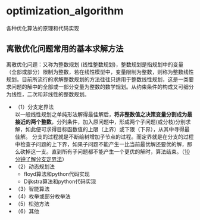 # optimization_algorithm
各种优化算法的原理和代码实现

## 离散优化问题常用的基本求解方法
离散优化问题：又称为整数规划 (线性整数规划)，整数规划是指规划中的变量（全部或部分）限制为整数，若在线性模型中，变量限制为整数，则称为整数线性规划。目前所流行的求解整数规划的方法往往只适用于整数线性规划，这是一类要求问题的解中的全部或一部分变量为整数的数学规划。从约束条件的构成又可细分为线性，二次和非线性的整数规划。
- （1）分支定界法<br>
    以一般线性规划之单纯形法解得最佳解后，**将非整数值之决策变量分割成为最接近的两个整数**，分列条件，加入原问题中，形成两个子问题(或分枝)分别求解，如此便可求得目标函数值的上限（上界）或下限（下界），从其中寻得最佳解。
    分支的过程就是不断给树增加子节点的过程。而定界就是在分支的过程中检查子问题的上下界，如果子问题不能产生一比当前最优解还要优的解，那么砍掉这一支。直到所有子问题都不能产生一个更优的解时，算法结束。（[10分钟了解分支定界法](https://www.cnblogs.com/dengfaheng/p/11225612.html)）
- （2）动态规划法
  - floyd算法和python代码实现<br>
  - Dijkstra算法和python代码实现<br>
- （3）智能算法
- （4）枚举或部分枚举法
- （5）松弛方法
- （6）其他

 
